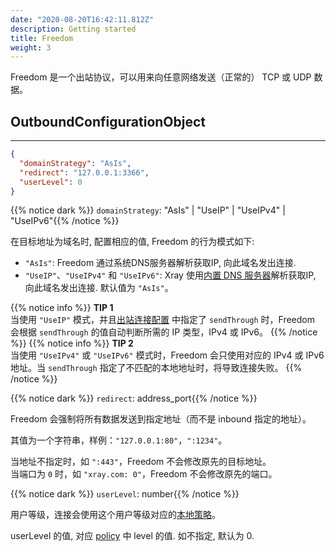 ```yaml
---
date: "2020-08-20T16:42:11.812Z"
description: Getting started
title: Freedom
weight: 3
---
```


Freedom 是一个出站协议，可以用来向任意网络发送（正常的） TCP 或 UDP 数据。

## OutboundConfigurationObject

---

```json
{
  "domainStrategy": "AsIs",
  "redirect": "127.0.0.1:3366",
  "userLevel": 0
}
```

{{% notice dark %}} `domainStrategy`: "AsIs" | "UseIP" | "UseIPv4" | "UseIPv6"{{% /notice %}}

在目标地址为域名时, 配置相应的值, Freedom 的行为模式如下:
- `"AsIs"`: Freedom 通过系统DNS服务器解析获取IP, 向此域名发出连接.
- `"UseIP"`、`"UseIPv4"` 和 `"UseIPv6"`: Xray 使用[内置 DNS 服务器](../../dns)解析获取IP, 向此域名发出连接. 
默认值为 `"AsIs"`。

{{% notice info %}}
**TIP 1**\
当使用 `"UseIP"` 模式，并且[出站连接配置](../outbounds#outboundobject) 中指定了 `sendThrough` 时，Freedom 会根据 `sendThrough` 的值自动判断所需的 IP 类型，IPv4 或 IPv6。
 {{% /notice %}}
{{% notice info %}}
**TIP 2**\
当使用 `"UseIPv4"` 或 `"UseIPv6"` 模式时，Freedom 会只使用对应的 IPv4 或 IPv6 地址。当 `sendThrough` 指定了不匹配的本地地址时，将导致连接失败。
 {{% /notice %}}

{{% notice dark %}} `redirect`: address_port{{% /notice %}}

Freedom 会强制将所有数据发送到指定地址（而不是 inbound 指定的地址）。

其值为一个字符串，样例：`"127.0.0.1:80"`，`":1234"`。</br>

当地址不指定时，如 `":443"`，Freedom 不会修改原先的目标地址。</br>
当端口为 `0` 时，如 `"xray.com: 0"`，Freedom 不会修改原先的端口。

{{% notice dark %}} `userLevel`: number{{% /notice %}}

用户等级，连接会使用这个用户等级对应的[本地策略](../../policy#levelpolicyobject)。

userLevel 的值, 对应 [policy](../../policy#policyobject) 中 level 的值. 如不指定, 默认为 0.
